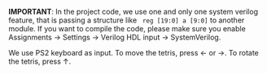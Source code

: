 **IMPORTANT**: In the project code, we use one and only one system verilog feature, that is passing a structure like ` reg [19:0] a [9:0]` to another module. If you want to compile the code, please make sure you enable Assignments -> Settings -> Verilog HDL input -> SystemVerilog. 

We use PS2 keyboard as input. To move the tetris, press &larr; or &rarr;. To rotate the tetris, press &uarr;.
